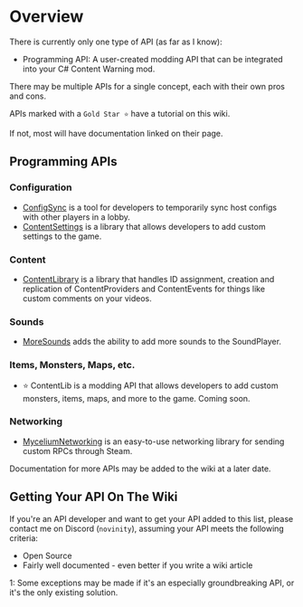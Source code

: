 # Overview

There is currently only one type of API (as far as I know):
* Programming API: A user-created modding API that can be integrated into your C# Content Warning mod.

There may be multiple APIs for a single concept, each with their own pros and cons.

APIs marked with a ``Gold Star ⭐`` have a tutorial on this wiki.

If not, most will have documentation linked on their page.

## Programming APIs
### Configuration
* [ConfigSync](https://thunderstore.io/c/content-warning/p/Notest/ConfigSync/) is a tool for developers to temporarily sync host configs with other players in a lobby.
* [ContentSettings](https://thunderstore.io/c/content-warning/p/CommanderCat101/ContentSettings/) is a library that allows developers to add custom settings to the game.

### Content
* [ContentLibrary](https://thunderstore.io/c/content-warning/p/Notest/ContentLibrary/) is a library that handles ID assignment, creation and replication of ContentProviders and ContentEvents for things like custom comments on your videos.

### Sounds
* [MoreSounds](https://thunderstore.io/c/content-warning/p/ViViKo/MoreSounds/) adds the ability to add more sounds to the SoundPlayer.

### Items, Monsters, Maps, etc.
* ⭐ ContentLib is a modding API that allows developers to add custom monsters, items, maps, and more to the game. Coming soon.

### Networking
* [MyceliumNetworking](https://thunderstore.io/c/content-warning/p/RugbugRedfern/MyceliumNetworking/) is an easy-to-use networking library for sending custom RPCs through Steam.

Documentation for more APIs may be added to the wiki at a later date.

## Getting Your API On The Wiki
If you're an API developer and want to get your API added to this list, please contact me on Discord (``novinity``), assuming your API meets the following criteria:
* Open Source
* Fairly well documented - even better if you write a wiki article

1: Some exceptions may be made if it's an especially groundbreaking API, or it's the only existing solution.